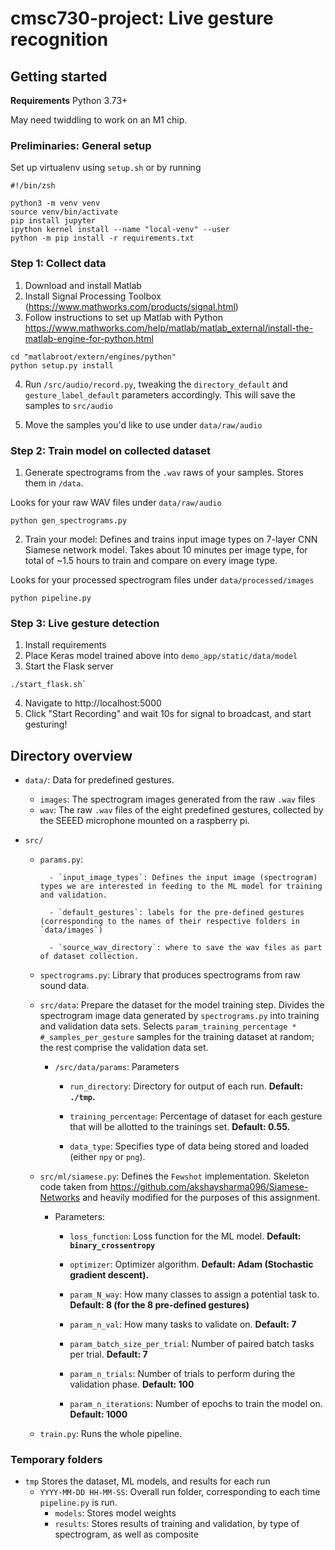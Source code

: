 # cmsc730-project: Live gesture recognition 

## Getting started

**Requirements** 
Python 3.73+

May need twiddling to work on an M1 chip. 
### Preliminaries: General setup 

 Set up virtualenv using `setup.sh` or by running 

```
#!/bin/zsh

python3 -m venv venv 
source venv/bin/activate
pip install jupyter
ipython kernel install --name "local-venv" --user
python -m pip install -r requirements.txt
```

### Step 1: Collect data 

1. Download and install Matlab
2. Install Signal Processing Toolbox (https://www.mathworks.com/products/signal.html)
3. Follow instructions to set up Matlab with Python https://www.mathworks.com/help/matlab/matlab_external/install-the-matlab-engine-for-python.html 

```
cd "matlabroot/extern/engines/python"
python setup.py install
```

4. Run `/src/audio/record.py`, tweaking the `directory_default` and `gesture_label_default` parameters accordingly. This will save the samples to `src/audio` 

5. Move the samples you'd like to use under `data/raw/audio`

### Step 2: Train model on collected dataset 


1. Generate spectrograms from the `.wav` raws of your samples. Stores them in `/data`. 

Looks for your raw WAV files under `data/raw/audio`

```
python gen_spectrograms.py 
```

2. Train your model: Defines and trains input image types on 7-layer CNN Siamese network model. Takes about 10 minutes per image type, for total of ~1.5 hours to train and compare on every image type. 

Looks for your processed spectrogram files under `data/processed/images`

```
python pipeline.py 
```

### Step 3: Live gesture detection 

1. Install requirements 
2. Place Keras model trained above into `demo_app/static/data/model`
3. Start the Flask server
``` 
./start_flask.sh` 
```
4. Navigate to http://localhost:5000 
5. Click "Start Recording" and wait 10s for signal to broadcast, and start gesturing! 

## Directory overview 

- `data/`: Data for predefined gestures. 
    - `images`: The spectrogram images generated from the raw `.wav` files
    - `wav`: The raw `.wav` files of the eight predefined gestures, collected by the SEEED microphone mounted on a raspberry pi. 

- `src/` 
    - `params.py`: 

            - `input_image_types`: Defines the input image (spectrogram) types we are interested in feeding to the ML model for training and validation. 
    
            - `default_gestures`: labels for the pre-defined gestures (corresponding to the names of their respective folders in `data/images`)

            - `source_wav_directory`: where to save the wav files as part of dataset collection. 
    
    - `spectrograms.py`: Library that produces spectrograms from raw sound data. 
    
    - `src/data`: Prepare the dataset for the model training step. Divides the spectrogram image data generated by `spectrograms.py` into training and validation data sets. Selects `param_training_percentage * #_samples_per_gesture` samples for the training dataset at random; the rest comprise the validation data set. 
        - `/src/data/params`: Parameters 
            - `run_directory`: Directory for output of each run. 
            **Default: `./tmp`.**
            
            - `training_percentage`: Percentage of dataset for each gesture that will be allotted to the trainings set.
            **Default: 0.55.**

            - `data_type`: Specifies type of data being stored and loaded (either `npy` or `png`).
    
    - `src/ml/siamese.py`: Defines the `Fewshot` implementation. Skeleton code taken from https://github.com/akshaysharma096/Siamese-Networks and heavily modified for the purposes of this assignment.  
        - Parameters: 
            - `loss_function`: Loss function for the ML model.
            **Default: `binary_crossentropy`** 
            
            - `optimizer`: Optimizer algorithm. 
            **Default: Adam (Stochastic gradient descent).**           
            
            - `param_N_way`: How many classes to assign a potential task to. 
            **Default: 8 (for the 8 pre-defined gestures)**          
            
            - `param_n_val`: How many tasks to validate on. 
            **Default: 7**           
            
            - `param_batch_size_per_trial`: Number of paired batch tasks per trial. 
            **Default: 7**          
            
            - `param_n_trials`: Number of trials to perform during the validation phase. 
            **Default: 100** 
            
            - `param_n_iterations`: Number of epochs to train the model on. 
            **Default: 1000**

    - `train.py`: Runs the whole pipeline. 


### Temporary folders
- `tmp` Stores the dataset, ML models, and results for each run 
    - `YYYY-MM-DD HH-MM-SS`: Overall run folder, corresponding to each time `pipeline.py` is run. 
        - `models`: Stores model weights
        - `results`: Stores results of training and validation, by type of spectrogram, as well as composite 

